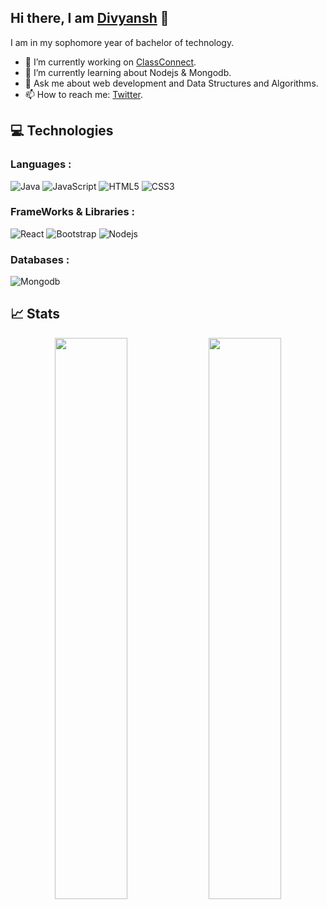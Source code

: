 ## Hi there, I am [Divyansh](https://divyanshraj.onrender.com/) 👋

I am in my sophomore year of bachelor of technology. 
- 🔭 I’m currently working on [ClassConnect](https://github.com/divyanshraj0408/ClassConnect).
- 🌱 I’m currently learning about Nodejs & Mongodb.
- 💬 Ask me about web development and Data Structures and Algorithms.
- 📫 How to reach me: [Twitter](https://twitter.com/divyanshraj04).

## 💻 Technologies

### Languages :
![Java](https://img.shields.io/badge/-java-E34A86?style=flat-square&logo=java)
![JavaScript](https://img.shields.io/badge/-JavaScript-black?style=flat-square&logo=javascript)
![HTML5](https://img.shields.io/badge/-HTML5-E34F26?style=flat-square&logo=html5&logoColor=white)
![CSS3](https://img.shields.io/badge/-CSS3-1572B6?style=flat-square&logo=css3)
### FrameWorks & Libraries : 
![React](https://img.shields.io/badge/-React-black?style=flat-square&logo=react)
![Bootstrap](https://img.shields.io/badge/-Bootstrap-563D7C?style=flat-square&logo=bootstrap)
![Nodejs](https://img.shields.io/badge/-nodejs-E34A86?style=flat-square&logo=npm)
### Databases :
![Mongodb](https://img.shields.io/badge/-mongodb-E34A86?style=flat-square&logo=mongodb)

## 📈 Stats
<p align="center">
	
  <img width="48%" src="https://github-readme-stats.vercel.app/api?username=divyanshraj0408&show_icons=true&theme=tokyonight" />
  <img width="48%" src="https://github-readme-streak-stats.herokuapp.com/?user=divyanshraj0408&theme=tokyonight" />
</p>
<!--
**divyanshraj0408/divyanshraj0408** is a ✨ _special_ ✨ repository because its `README.md` (this file) appears on your GitHub profile.

Here are some ideas to get you started:

- 🔭 I’m currently working on ...
- 🌱 I’m currently learning ...
- 👯 I’m looking to collaborate on ...
- 🤔 I’m looking for help with ...
- 💬 Ask me about ...
- 📫 How to reach me: ...
- 😄 Pronouns: ...
- ⚡ Fun fact: ...
-->
